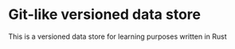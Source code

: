 # Git-like versioned data store
This is a versioned data store for learning purposes written in Rust